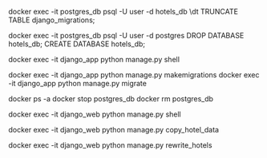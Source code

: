 docker exec -it postgres_db psql -U user -d hotels_db
\dt
TRUNCATE TABLE django_migrations;

docker exec -it postgres_db psql -U user -d postgres
DROP DATABASE hotels_db;
CREATE DATABASE hotels_db;

docker exec -it django_app python manage.py shell

docker exec -it django_app python manage.py makemigrations
docker exec -it django_app python manage.py migrate


docker ps -a
docker stop postgres_db
docker rm postgres_db


docker exec -it django_web python manage.py shell

docker exec -it django_web python manage.py copy_hotel_data

docker exec -it django_web python manage.py rewrite_hotels

